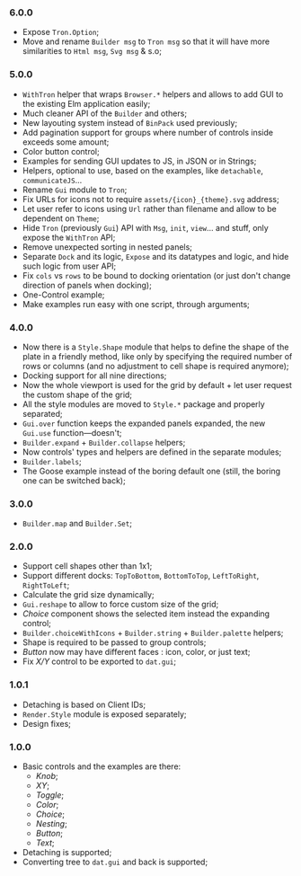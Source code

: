 ### 6.0.0

* Expose `Tron.Option`;
* Move and rename `Builder msg` to `Tron msg` so that it will have more similarities to `Html msg`, `Svg msg` & s.o;

### 5.0.0

* `WithTron` helper that wraps `Browser.*` helpers and allows to add GUI to the existing Elm application easily;
* Much cleaner API of the `Builder` and others;
* New layouting system instead of `BinPack` used previously;
* Add pagination support for groups where number of controls inside exceeds some amount;
* Color button control;
* Examples for sending GUI updates to JS, in JSON or in Strings;
* Helpers, optional to use, based on the examples, like `detachable`, `communicateJS`...
* Rename `Gui` module to `Tron`;
* Fix URLs for icons not to require `assets/{icon}_{theme}.svg` address;
* Let user refer to icons using `Url` rather than filename and allow to be dependent on `Theme`;
* Hide `Tron` (previously `Gui`) API with `Msg`, `init`, `view`... and stuff, only expose the `WithTron` API;
* Remove unexpected sorting in nested panels;
* Separate `Dock` and its logic, `Expose` and its datatypes and logic, and hide such logic from user API;
* Fix `cols` vs `rows` to be bound to docking orientation (or just don't change direction of panels when docking);
* One-Control example;
* Make examples run easy with one script, through arguments;

### 4.0.0

* Now there is a `Style.Shape` module that helps to define the shape of the plate in a friendly method, like only by specifying the required number of rows or columns (and no adjustment to cell shape is required anymore);
* Docking support for all nine directions;
* Now the whole viewport is used for the grid by default + let user request the custom shape of the grid;
* All the style modules are moved to `Style.*` package and properly separated;
* `Gui.over` function keeps the expanded panels expanded, the new `Gui.use` function—doesn't;
* `Builder.expand` + `Builder.collapse` helpers;
* Now controls' types and helpers are defined in the separate modules;
* `Builder.labels`;
* The Goose example instead of the boring default one (still, the boring one can be switched back);

### 3.0.0

* `Builder.map` and `Builder.Set`;

### 2.0.0

* Support cell shapes other than 1x1;
* Support different docks: `TopToBottom`, `BottomToTop`, `LeftToRight`, `RightToLeft`;
* Calculate the grid size dynamically;
* `Gui.reshape` to allow to force custom size of the grid;
* _Choice_ component shows the selected item instead the expanding control;
* `Builder.choiceWithIcons` + `Builder.string` + `Builder.palette` helpers;
* Shape is required to be passed to group controls;
* _Button_ now may have different faces : icon, color, or just text;
* Fix _X/Y_ control to be exported to `dat.gui`;

### 1.0.1

* Detaching is based on Client IDs;
* `Render.Style` module is exposed separately;
* Design fixes;

### 1.0.0

* Basic controls and the examples are there:
    * _Knob_;
    * _XY_;
    * _Toggle_;
    * _Color_;
    * _Choice_;
    * _Nesting_;
    * _Button_;
    * _Text_;
* Detaching is supported;
* Converting tree to `dat.gui` and back is supported;
